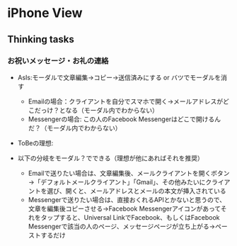 # iPhone View

## Thinking tasks

### お祝いメッセージ・お礼の連絡

- AsIs:モーダルで文章編集→コピー→送信済みにする or バツでモーダルを消す
  - Emailの場合：クライアントを自分でスマホで開く→メールアドレスがどこだっけ？となる（モーダル内でわからない）
  - Messengerの場合: この人のFacebook Messengerはどこで開けるんだ？（モーダル内でわからない）

- ToBeの理想:
- 以下の分岐をモーダル？でできる（理想が他にあればそれを推奨）
  - Emailで送りたい場合は、文章編集後、メールクライアントを開くボタン→「デフォルトメールクライアント」「Gmail」、その他みたいにクライアントを選び、開くと、メールアドレスとメールの本文が挿入されている
  - Messengerで送りたい場合は、直接おくれるAPIとかないと思うので、文章を編集後コピーさせる→Facebook Messengerアイコンがあってそれをタップすると、Universal LinkでFacebook、もしくはFacebook Messengerで該当の人のページ、メッセージページが立ち上がる→ペーストするだけ
